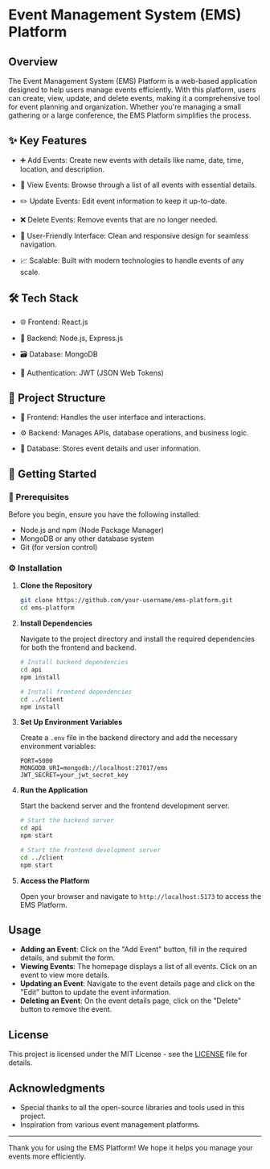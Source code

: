 # Event Management System (EMS) Platform

## Overview

The Event Management System (EMS) Platform is a web-based application designed to help users manage events efficiently. With this platform, users can create, view, update, and delete events, making it a comprehensive tool for event planning and organization. Whether you're managing a small gathering or a large conference, the EMS Platform simplifies the process.

## ✨ Key Features
- ➕ Add Events: Create new events with details like name, date, time, location, and description.

- 👀 View Events: Browse through a list of all events with essential details.

- ✏️ Update Events: Edit event information to keep it up-to-date.

- ❌ Delete Events: Remove events that are no longer needed.

- 🎨 User-Friendly Interface: Clean and responsive design for seamless navigation.

- 📈 Scalable: Built with modern technologies to handle events of any scale.

## 🛠️ Tech Stack
- 🌐 Frontend: React.js

- 🔧 Backend: Node.js, Express.js

- 🗃️ Database: MongoDB

- 🔐 Authentication: JWT (JSON Web Tokens)

## 📂 Project Structure
- 📱 Frontend: Handles the user interface and interactions.

- ⚙️ Backend: Manages APIs, database operations, and business logic.

- 💾 Database: Stores event details and user information.

## 🚀 Getting Started

### 📝 Prerequisites

Before you begin, ensure you have the following installed:

- Node.js and npm (Node Package Manager)
- MongoDB or any other database system
- Git (for version control)

### ⚙️ Installation

1. **Clone the Repository**

   ```bash
   git clone https://github.com/your-username/ems-platform.git
   cd ems-platform
   ```

2. **Install Dependencies**

   Navigate to the project directory and install the required dependencies for both the frontend and backend.

   ```bash
   # Install backend dependencies
   cd api
   npm install

   # Install frontend dependencies
   cd ../client
   npm install
   ```

3. **Set Up Environment Variables**

   Create a `.env` file in the backend directory and add the necessary environment variables:

   ```env
   PORT=5000
   MONGODB_URI=mongodb://localhost:27017/ems
   JWT_SECRET=your_jwt_secret_key
   ```

4. **Run the Application**

   Start the backend server and the frontend development server.

   ```bash
   # Start the backend server
   cd api
   npm start

   # Start the frontend development server
   cd ../client
   npm start
   ```

5. **Access the Platform**

   Open your browser and navigate to `http://localhost:5173` to access the EMS Platform.

## Usage

- **Adding an Event**: Click on the "Add Event" button, fill in the required details, and submit the form.
- **Viewing Events**: The homepage displays a list of all events. Click on an event to view more details.
- **Updating an Event**: Navigate to the event details page and click on the "Edit" button to update the event information.
- **Deleting an Event**: On the event details page, click on the "Delete" button to remove the event.

## License

This project is licensed under the MIT License - see the [LICENSE](LICENSE) file for details.

## Acknowledgments

- Special thanks to all the open-source libraries and tools used in this project.
- Inspiration from various event management platforms. 

---

Thank you for using the EMS Platform! We hope it helps you manage your events more efficiently.
